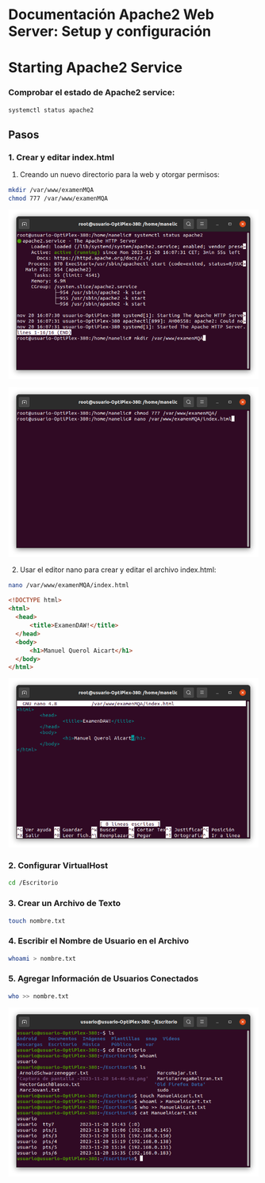 # Documentación Apache2 Web Server: Setup y configuración

# Starting Apache2 Service

### Comprobar el estado de Apache2 service:

```bash
systemctl status apache2
```

## Pasos

### 1. Crear y editar index.html

1. Creando un nuevo directorio para la web y otorgar permisos:

```bash
mkdir /var/www/examenMQA
chmod 777 /var/www/examenMQA
```
![Creación nuevo directorio](https://github.com/Arzeld/examenMQA/blob/main/Virtualhost/Images/(1)%20inicio_apache2.png)

![Permisos al nuevo directorio y creción indexhtml](https://github.com/Arzeld/examenMQA/blob/main/Virtualhost/Images/(2)%20creacion_index_html.png)

2. Usar el editor nano para crear y editar el archivo index.html:

```bash
nano /var/www/examenMQA/index.html
```
```html
<!DOCTYPE html>
<html>
  <head>
      <title>ExamenDAW!</title>
  </head>
  <body>
      <h1>Manuel Querol Aicart</h1>
  </body>
</html>
```
![Contenido indexhtml](https://github.com/Arzeld/examenMQA/blob/main/Virtualhost/Images/(3)%20contenido_index.png)

### 2. Configurar VirtualHost

```bash
cd /Escritorio
```

### 3. Crear un Archivo de Texto

```bash
touch nombre.txt
```

### 4. Escribir el Nombre de Usuario en el Archivo

```bash
whoami > nombre.txt
```

### 5. Agregar Información de Usuarios Conectados

```bash
who >> nombre.txt
```
![creacion_archivotxt](https://github.com/Arzeld/examenMQA/blob/main/SSH%2BCommand%20line/Images/creacion_manuelaicart.png)
